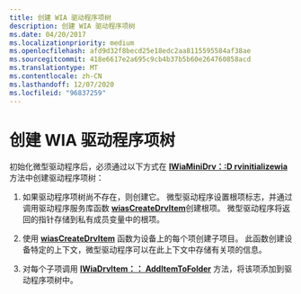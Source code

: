 ```yaml
---
title: 创建 WIA 驱动程序项树
description: 创建 WIA 驱动程序项树
ms.date: 04/20/2017
ms.localizationpriority: medium
ms.openlocfilehash: afd9d32f8becd25e18edc2aa8115595584af38ae
ms.sourcegitcommit: 418e6617e2a695c9cb4b37b5b60e264760858acd
ms.translationtype: MT
ms.contentlocale: zh-CN
ms.lasthandoff: 12/07/2020
ms.locfileid: "96837259"
---
```

# <a name="creating-the-wia-driver-item-tree"></a>创建 WIA 驱动程序项树





初始化微型驱动程序后，必须通过以下方式在 [**IWiaMiniDrv：:D rvinitializewia**](/windows-hardware/drivers/ddi/wiamindr_lh/nf-wiamindr_lh-iwiaminidrv-drvinitializewia) 方法中创建驱动程序项树：

1.  如果驱动程序项树尚不存在，则创建它。 微型驱动程序设置根项标志，并通过调用驱动程序服务库函数 [**wiasCreateDrvItem**](/windows-hardware/drivers/ddi/wiamdef/nf-wiamdef-wiascreatedrvitem)创建根项。 微型驱动程序将返回的指针存储到私有成员变量中的根项。

2.  使用 [**wiasCreateDrvItem**](/windows-hardware/drivers/ddi/wiamdef/nf-wiamdef-wiascreatedrvitem) 函数为设备上的每个项创建子项目。 此函数创建设备特定的上下文，微型驱动程序可以在此上下文中存储有关项的信息。

3.  对每个子项调用 [**IWiaDrvItem：： AddItemToFolder**](/windows-hardware/drivers/ddi/wiamindr_lh/nf-wiamindr_lh-iwiadrvitem-additemtofolder) 方法，将该项添加到驱动程序项树中。

 


